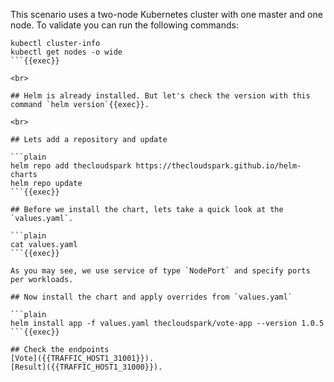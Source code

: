 This scenario uses a two-node Kubernetes cluster with one master and one node. To validate you can run the following commands:

```plain
kubectl cluster-info
kubectl get nodes -o wide
```{{exec}}

<br>

## Helm is already installed. But let's check the version with this command `helm version`{{exec}}.

<br>

## Lets add a repository and update

```plain
helm repo add thecloudspark https://thecloudspark.github.io/helm-charts
helm repo update
```{{exec}}

## Before we install the chart, lets take a quick look at the `values.yaml`.

```plain
cat values.yaml
```{{exec}}

As you may see, we use service of type `NodePort` and specify ports per workloads.

## Now install the chart and apply overrides from `values.yaml`

```plain
helm install app -f values.yaml thecloudspark/vote-app --version 1.0.5
```{{exec}}

## Check the endpoints
[Vote]({{TRAFFIC_HOST1_31001}}).  
[Result]({{TRAFFIC_HOST1_31000}}).  
